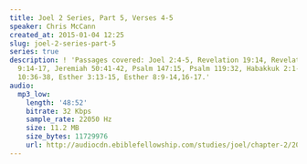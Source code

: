 ```yaml
---
title: Joel 2 Series, Part 5, Verses 4-5
speaker: Chris McCann
created_at: 2015-01-04 12:25
slug: joel-2-series-part-5
series: true
description: ! 'Passages covered: Joel 2:4-5, Revelation 19:14, Revelation 9:7, Revelation
  9:14-17, Jeremiah 50:41-42, Psalm 147:15, Psalm 119:32, Habakkuk 2:1-3, Hebrews
  10:36-38, Esther 3:13-15, Esther 8:9-14,16-17.'
audio:
  mp3_low:
    length: '48:52'
    bitrate: 32 Kbps
    sample_rate: 22050 Hz
    size: 11.2 MB
    size_bytes: 11729976
    url: http://audiocdn.ebiblefellowship.com/studies/joel/chapter-2/2015.01.04_McCann_-_Joel_2_Series_Part_5.mp3
---
```

